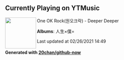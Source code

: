## Currently Playing on YTMusic

[<img align="left" width="100" src="https://lh3.googleusercontent.com/2OkFEemKDvytha52vzcASsg47xzrGHsXRSZH2j2lzGsvPOFHFfPmyGorBhl-tyxuYWOQhaRw_UOsCkA">](https://music.youtube.com/watch?v=hKr5N6T-YiQ)

One OK Rock(원오크락) - Deeper Deeper

**Albums**: 人生×僕=

Last updated at 02/26/2021 14:49

#### Generated with [20chan/github-now](https://github.com/20chan/github-now)


<!--
**20chan/20chan** is a ✨ _special_ ✨ repository because its `README.md` (this file) appears on your GitHub profile.

Here are some ideas to get you started:

- 🔭 I’m currently working on ...
- 🌱 I’m currently learning ...
- 👯 I’m looking to collaborate on ...
- 🤔 I’m looking for help with ...
- 💬 Ask me about ...
- 📫 How to reach me: ...
- 😄 Pronouns: ...
- ⚡ Fun fact: ...
-->
